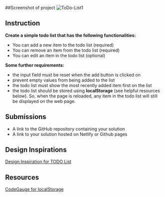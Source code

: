 ##Screenshot of project
![ToDo-List1](https://user-images.githubusercontent.com/116099642/226066293-0fd2a98d-9619-482d-af7e-7e7386b7c5e2.PNG)
## Instruction

**Create a simple todo list that has the following functionalities:**

- You can add a new item to the todo list (required)
- You can remove an item from the todo list (required)
- You can edit an item in the todo list (optional)

**Some further requirements:**

- the input field must be reset when the add button is clicked on
- prevent empty values from being added to the list
- the todo list must show the most recently added item first on the list
- the todo list should be stored using **localStorage** (see helpful resources below). So, when the page is reloaded, any item in the todo list will still be displayed on the web page.

## Submissions

- A link to the GitHub repository containing your solution
- A link to your solution hosted on Netlify or Github pages

## Design Inspirations

[Design Inspiration for TODO List](https://ik.imagekit.io/freshman/final-app_dPFLhFnTI.gif)

## Resources

[CodeGauge for localStorage](https://www.codeguage.com/courses/advanced-js/storage-localstorage)